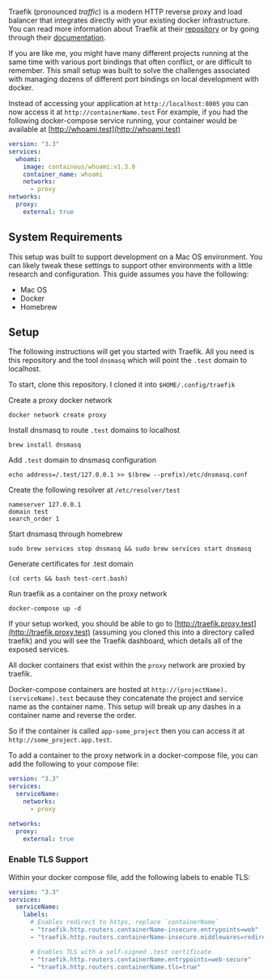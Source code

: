 Traefik (pronounced _traffic_) is a modern HTTP reverse proxy and load balancer that integrates directly with your existing docker infrastructure. You can read more information about Traefik at their [repository](https://github.com/containous/traefik) or by going through their [documentation](https://traefik.io/).

If you are like me, you might have many different projects running at the same time with various port bindings that often conflict, or are difficult to remember. This small setup was built to solve the challenges associated with managing dozens of different port bindings on local development with docker.

Instead of accessing your application at `http://localhost:8005` you can now access it at `http://containerName.test` For example, if you had the following docker-compose service running, your container would be available at [http://whoami.test](http://whoami.test)

``` yaml
version: "3.3"
services:
  whoami:
    image: containous/whoami:v1.3.0
    container_name: whoami
    networks:
      - proxy
networks:
  proxy:
    external: true
```

## System Requirements
This setup was built to support development on a Mac OS environment. You can likely tweak these settings to support other environments with a little research and configuration. This guide assumes you have the following:
- Mac OS
- Docker
- Homebrew

## Setup
The following instructions will get you started with Traefik. All you need is this repository and the tool `dnsmasq` which will point the `.test` domain to localhost.

To start, clone this repository. I cloned it into `$HOME/.config/traefik`

Create a proxy docker network
``` shell
docker network create proxy
```

Install dnsmasq to route `.test` domains to localhost
``` shell
brew install dnsmasq
```

Add `.test` domain to dnsmasq configuration
``` shell
echo address=/.test/127.0.0.1 >> $(brew --prefix)/etc/dnsmasq.conf
```

Create the following resolver at `/etc/resolver/test`
```
nameserver 127.0.0.1
domain test
search_order 1
```

Start dnsmasq through homebrew
``` shell
sudo brew services stop dnsmasq && sudo brew services start dnsmasq
```

Generate certificates for .test domain
``` shell
(cd certs && bash test-cert.bash)
```

Run traefik as a container on the proxy network
``` shell
docker-compose up -d
```

If your setup worked, you should be able to go to [http://traefik.proxy.test](http://traefik.proxy.test) (assuming you cloned this into a directory called traefik) and you will see the Traefik dashboard, which details all of the exposed services.

All docker containers that exist within the `proxy` network are proxied by traefik.

Docker-compose containers are hosted at `http://(projectName).(serviceName).test` because they concatenate the project and service name as the container name. This setup will break up any dashes in a container name and reverse the order.

So if the container is called `app-some_project` then you can access it at `http://some_project.app.test`.

To add a container to the proxy network in a docker-compose file, you can add the following to your compose file:
``` yaml
version: "3.3"
services:
  serviceName:
    networks:
      - proxy

networks:
  proxy:
    external: true
```

### Enable TLS Support
Within your docker compose file, add the following labels to enable TLS:
``` yaml
version: "3.3"
services:
  serviceName:
    labels:
      # Enables redirect to https, replace `containerName`
      - "traefik.http.routers.containerName-insecure.entrypoints=web"
      - "traefik.http.routers.containerName-insecure.middlewares=redirect-to-https"

      # Enables TLS with a self-signed .test certificate
      - "traefik.http.routers.containerName.entrypoints=web-secure"
      - "traefik.http.routers.containerName.tls=true"
```